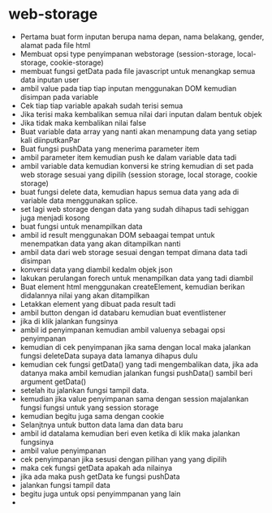 # web-storage

- Pertama buat form inputan berupa nama depan, nama belakang, gender, alamat pada file html
- Membuat opsi type penyimpanan webstorage (session-storage, local-storage, cookie-storage)
- membuat fungsi getData pada file javascript untuk menangkap semua data inputan user
- ambil value pada tiap tiap inputan menggunakan DOM kemudian disimpan pada variable
- Cek tiap tiap variable apakah sudah terisi semua
- Jika terisi maka kembalikan semua nilai dari inputan dalam bentuk objek
- Jika tidak maka kembalikan nilai false
- Buat variable data array yang nanti akan menampung data yang setiap kali diinputkanPar
- Buat fungsi pushData yang menerima parameter item
- ambil parameter item kemudian push ke dalam variable data tadi
- ambil variable data kemudian konversi ke string kemudian di set pada web storage sesuai yang dipilih (session storage, local storage, cookie storage)
- buat fungsi delete data, kemudian hapus semua data yang ada di variable data menggunakan splice.
- set lagi web storage dengan data yang sudah dihapus tadi sehiggan juga menjadi kosong
- buat fungsi untuk menampilkan data
- ambil id result menggunakan DOM sebaagai tempat untuk menempatkan data yang akan ditampilkan nanti
- ambil data dari web storage sesuai dengan tempat dimana data tadi disimpan
- konversi data yang diambil kedalm objek json
- lakukan perulangan forech untuk menampilkan data yang tadi diambil
- Buat element html menggunakan createElement, kemudian berikan didalannya nilai yang akan ditampilkan
- Letakkan element yang dibuat pada result tadi
- ambil button dengan id databaru kemudian buat eventlistener
- jika di klik jalankan fungsinya
- ambil id penyimpanan kemudian ambil valuenya sebagai opsi penyimpanan 
- kemudian di cek penyimpanan jika sama dengan local maka jalankan fungsi deleteData supaya data lamanya dihapus dulu
- kemudian cek fungsi getData() yang tadi mengembalikan data, jika ada datanya maka ambil kemudian jalankan fungsi pushData() sambil beri argument getData()
- setelah itu jalankan fungsi tampil data.
- kemudian jika value penyimpanan sama dengan session majalankan fungsi fungsi untuk yang session storage
- kemudian begitu juga sama dengan cookie
- Selanjtnya untuk button data lama dan data baru
- ambil id datalama kemudian beri even ketika di klik maka jalankan fungsinya
- ambil value penyimpanan
- cek penyimpanan jika sesusi dengan pilihan yang yang dipilih 
- maka cek fungsi getData apakah ada nilainya 
- jika ada maka push getData ke fungsi pushData 
- jalankan fungsi tampil data
- begitu juga untuk opsi penyimmpanan yang lain
- 
